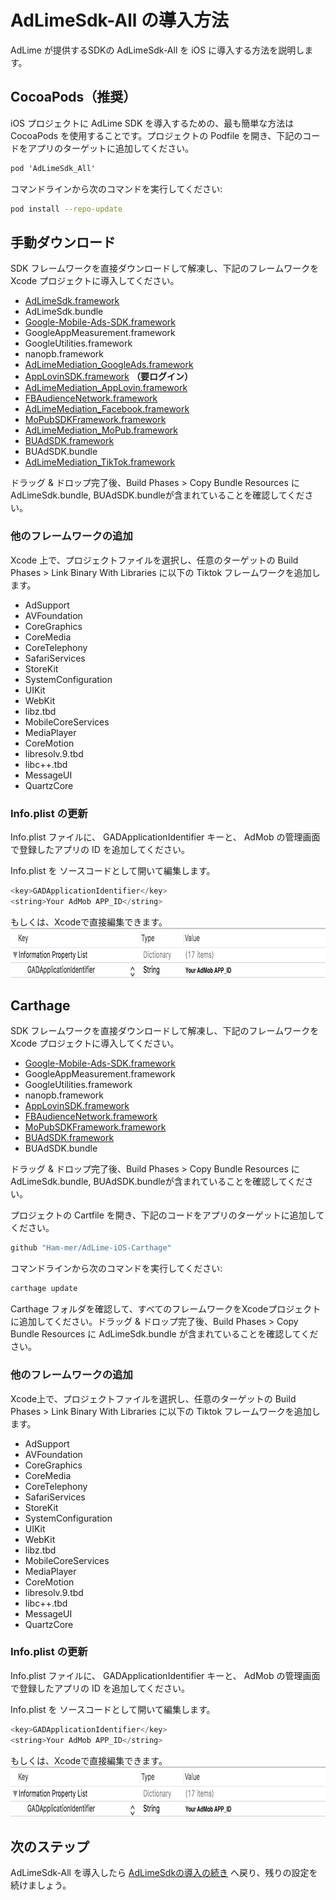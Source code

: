 # AdLimeSdk-All の導入方法

AdLime が提供するSDKの AdLimeSdk-All を iOS に導入する方法を説明します。

## CocoaPods（推奨）
iOS プロジェクトに AdLime SDK を導入するための、最も簡単な方法は CocoaPods を使用することです。プロジェクトの Podfile を開き、下記のコードをアプリのターゲットに追加してください。
```objectivec
pod 'AdLimeSdk_All'
```

コマンドラインから次のコマンドを実行してください:
```sh
pod install --repo-update
```

## 手動ダウンロード
SDK フレームワークを直接ダウンロードして解凍し、下記のフレームワークを Xcode プロジェクトに導入してください。

- [AdLimeSdk.framework](https://github.com/Ham-mer/AdLime-iOS-Pub/raw/master/DownloadZip/AdLimeSdk/1.6.7.zip)
- AdLimeSdk.bundle
- [Google-Mobile-Ads-SDK.framework](https://developers.google.cn/admob/ios/download)
- GoogleAppMeasurement.framework
- GoogleUtilities.framework
- nanopb.framework
- [AdLimeMediation_GoogleAds.framework](https://github.com/Ham-mer/AdLime-iOS-Pub/raw/master/DownloadZip/AdLimeMediation_GoogleAds/7.55.0.1.zip)
- [AppLovinSDK.framework](https://dash.applovin.com/docs/sdk/download?type=ios-main)  **（要ログイン）**
- [AdLimeMediation_AppLovin.framework](https://github.com/Ham-mer/AdLime-iOS-Pub/raw/master/DownloadZip/AdLimeMediation_AppLovin/6.11.3.0.zip)
- [FBAudienceNetwork.framework](https://github.com/Ham-mer/AdLime-iOS-Pub/raw/master/DownloadZip/Networks/FBAudienceNetwork/FBAudienceNetwork_5.6.0.zip)
- [AdLimeMediation_Facebook.framework](https://github.com/Ham-mer/AdLime-iOS-Pub/raw/master/DownloadZip/AdLimeMediation_Facebook/5.6.0.2.zip)
- [MoPubSDKFramework.framework](https://github.com/mopub/mopub-ios-sdk/releases/download/5.10.0/mopub-framework-5.10.0.zip)
- [AdLimeMediation_MoPub.framework](https://github.com/Ham-mer/AdLime-iOS-Pub/raw/master/DownloadZip/AdLimeMediation_MoPub/5.10.0.5.zip)
- [BUAdSDK.framework](https://github.com/Ham-mer/AdLime-iOS-Pub/raw/master/DownloadZip/Networks/BUAdSDK/BUAdSDK_2.7.5.2.zip)
- BUAdSDK.bundle
- [AdLimeMediation_TikTok.framework](https://github.com/Ham-mer/AdLime-iOS-Pub/raw/master/DownloadZip/AdLimeMediation_TikTok/2.7.5.2.5.zip)

ドラッグ & ドロップ完了後、Build Phases > Copy Bundle Resources に AdLimeSdk.bundle,  BUAdSDK.bundleが含まれていることを確認してください。

### 他のフレームワークの追加
Xcode 上で、プロジェクトファイルを選択し、任意のターゲットの Build Phases > Link Binary With Libraries に以下の Tiktok フレームワークを追加します。

- AdSupport
- AVFoundation
- CoreGraphics
- CoreMedia
- CoreTelephony
- SafariServices
- StoreKit
- SystemConfiguration
- UIKit
- WebKit
- libz.tbd
- MobileCoreServices
- MediaPlayer
- CoreMotion
- libresolv.9.tbd
- libc++.tbd
- MessageUI
- QuartzCore

### Info.plist の更新

Info.plist ファイルに、 GADApplicationIdentifier キーと、 AdMob の管理画面で登録したアプリの ID を追加してください。

Info.plist を ソースコードとして開いて編集します。
```objectivec
<key>GADApplicationIdentifier</key>
<string>Your AdMob APP_ID</string>
```
もしくは、Xcodeで直接編集できます。
<img src="./../images/ios/mediation_admob_app_id_plist.png" height="80" />

## Carthage
SDK フレームワークを直接ダウンロードして解凍し、下記のフレームワークを Xcode プロジェクトに導入してください。
- [Google-Mobile-Ads-SDK.framework](https://developers.google.cn/admob/ios/download)
- GoogleAppMeasurement.framework
- GoogleUtilities.framework
- nanopb.framework
- [AppLovinSDK.framework](https://dash.applovin.com/docs/sdk/download?type=ios-main)
- [FBAudienceNetwork.framework](https://github.com/Ham-mer/AdLime-iOS-Pub/raw/master/DownloadZip/Networks/FBAudienceNetwork/FBAudienceNetwork_5.6.0.zip)
- [MoPubSDKFramework.framework](https://github.com/mopub/mopub-ios-sdk/releases/download/5.9.0/mopub-framework-5.10.0.zip)
- [BUAdSDK.framework](https://github.com/Ham-mer/AdLime-iOS-Pub/raw/master/DownloadZip/Networks/BUAdSDK/BUAdSDK_2.7.5.2.zip)
- BUAdSDK.bundle

ドラッグ & ドロップ完了後、Build Phases > Copy Bundle Resources に AdLimeSdk.bundle,  BUAdSDK.bundleが含まれていることを確認してください。

プロジェクトの Cartfile を開き、下記のコードをアプリのターゲットに追加してください。
```objectivec
github "Ham-mer/AdLime-iOS-Carthage"
```

コマンドラインから次のコマンドを実行してください:
```objectivec
carthage update
```

Carthage フォルダを確認して、すべてのフレームワークをXcodeプロジェクトに追加してください。ドラッグ & ドロップ完了後、Build Phases > Copy Bundle Resources に AdLimeSdk.bundle が含まれていることを確認してください。
### 他のフレームワークの追加
Xcode上で、プロジェクトファイルを選択し、任意のターゲットの Build Phases > Link Binary With Libraries に以下の Tiktok フレームワークを追加します。

- AdSupport
- AVFoundation
- CoreGraphics
- CoreMedia
- CoreTelephony
- SafariServices
- StoreKit
- SystemConfiguration
- UIKit
- WebKit
- libz.tbd
- MobileCoreServices
- MediaPlayer
- CoreMotion
- libresolv.9.tbd
- libc++.tbd
- MessageUI
- QuartzCore

### Info.plist の更新

Info.plist ファイルに、 GADApplicationIdentifier キーと、 AdMob の管理画面で登録したアプリの ID を追加してください。

Info.plist を ソースコードとして開いて編集します。
```objectivec
<key>GADApplicationIdentifier</key>
<string>Your AdMob APP_ID</string>
```
もしくは、Xcodeで直接編集できます。
<img src="./../images/ios/mediation_admob_app_id_plist.png" height="80" />

## 次のステップ
AdLimeSdk-All を導入したら [AdLimeSdkの導入の続き](./init.md#Linker-Flags-の追加) へ戻り、残りの設定を続けましょう。
